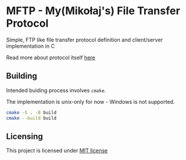 # MFTP - My(Mikołaj's) File Transfer Protocol

Simple, FTP like file transfer protocol definition and client/server implementation in C

Read more about protocol itself [here](mftp.manifest.md)

## Building

Intended buiding process involves `cmake`.

The implementation is unix-only for now - Windows is not supported.

```bash
cmake -S . -B build
cmake --build build
```

## Licensing

This project is licensed under [MIT license](LICENSE) 
